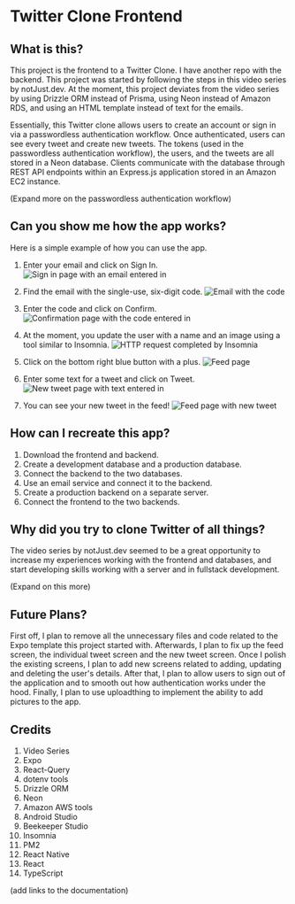 # Twitter Clone Frontend

## What is this?

This project is the frontend to a Twitter Clone. I have another repo with the backend. This project was started by following the steps in this video series by notJust.dev. At the moment, this project deviates from the video series by using Drizzle ORM instead of Prisma, using Neon instead of Amazon RDS, and using an HTML template instead of text for the emails.

Essentially, this Twitter clone allows users to create an account or sign in via a passwordless authentication workflow. Once authenticated, users can see every tweet and create new tweets. The tokens (used in the passwordless authentication workflow), the users, and the tweets are all stored in a Neon database. Clients communicate with the database through REST API endpoints within an Express.js application stored in an Amazon EC2 instance.

(Expand more on the passwordless authentication workflow)

## Can you show me how the app works?

Here is a simple example of how you can use the app.

1. Enter your email and click on Sign In.
   ![Sign in page with an email entered in](https://uploadthing.com/f/7ff90892-7160-4abc-a737-0b4dd4456a70_demo%20pt%201.jpg)

2. Find the email with the single-use, six-digit code.
   ![Email with the code](https://uploadthing.com/f/6bcef9ed-605f-4b6e-95f3-ee29c5fc18c9_demo%20pt%202.jpg)

3. Enter the code and click on Confirm.
   ![Confirmation page with the code entered in](https://uploadthing.com/f/ef7b6937-5468-4c79-b792-932cdae5f14e_demo%20pt%203.jpg)

4. At the moment, you update the user with a name and an image using a tool similar to Insomnia.
   ![HTTP request completed by Insomnia](https://uploadthing.com/f/3584f364-b99a-4e8f-8e56-ed49572a0d91_demo%20pt%204.jpg)

5. Click on the bottom right blue button with a plus.
   ![Feed page](https://uploadthing.com/f/05345342-f26e-4b21-8c2c-a3df2d727352_demo%20pt%205.jpg)

6. Enter some text for a tweet and click on Tweet.
   ![New tweet page with text entered in](https://uploadthing.com/f/0c3b201c-6819-4880-a971-c1b01e7e7beb_demo%20pt%206.jpg)

7. You can see your new tweet in the feed!
   ![Feed page with new tweet](https://uploadthing.com/f/6b578d16-be0a-4a71-b000-df8f3b87f092_demo%20pt%207.jpg)

## How can I recreate this app?

1. Download the frontend and backend.
2. Create a development database and a production database.
3. Connect the backend to the two databases.
4. Use an email service and connect it to the backend.
5. Create a production backend on a separate server.
6. Connect the frontend to the two backends.

## Why did you try to clone Twitter of all things?

The video series by notJust.dev seemed to be a great opportunity to increase my experiences working with the frontend and databases, and start developing skills working with a server and in fullstack development.

(Expand on this more)

## Future Plans?

First off, I plan to remove all the unnecessary files and code related to the Expo template this project started with. Afterwards, I plan to fix up the feed screen, the individual tweet screen and the new tweet screen. Once I polish the existing screens, I plan to add new screens related to adding, updating and deleting the user's details. After that, I plan to allow users to sign out of the application and to smooth out how authentication works under the hood. Finally, I plan to use uploadthing to implement the ability to add pictures to the app.

## Credits

1. Video Series
2. Expo
3. React-Query
4. dotenv tools
5. Drizzle ORM
6. Neon
7. Amazon AWS tools
8. Android Studio
9. Beekeeper Studio
10. Insomnia
11. PM2
12. React Native
13. React
14. TypeScript

(add links to the documentation)
